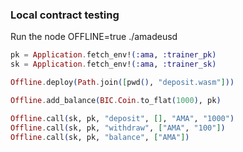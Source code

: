 ### Local contract testing

Run the node OFFLINE=true ./amadeusd

```elixir
pk = Application.fetch_env!(:ama, :trainer_pk)
sk = Application.fetch_env!(:ama, :trainer_sk)

Offline.deploy(Path.join([pwd(), "deposit.wasm"]))

Offline.add_balance(BIC.Coin.to_flat(1000), pk)

Offline.call(sk, pk, "deposit", [], "AMA", "1000")
Offline.call(sk, pk, "withdraw", ["AMA", "100"])
Offline.call(sk, pk, "balance", ["AMA"])
```

